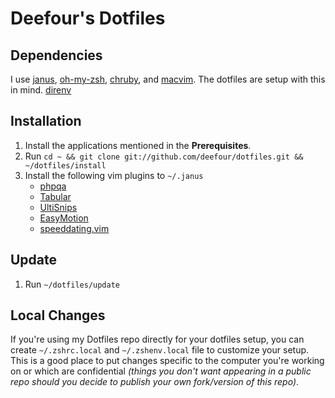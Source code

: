 # Deefour's Dotfiles

## Dependencies

I use [janus](https://github.com/carlhuda/janus),
[oh-my-zsh](https://github.com/robbyrussell/oh-my-zsh),
[chruby](https://github.com/postmodern/chruby), and
[macvim](http://code.google.com/p/macvim/). The dotfiles are setup with
this in mind.
[direnv](https://github.com/zimbatm/direnv)

## Installation

 1. Install the applications mentioned in the **Prerequisites**.
 2. Run `cd ~ && git clone git://github.com/deefour/dotfiles.git && ~/dotfiles/install`
 3. Install the following vim plugins to `~/.janus`
    - [phpqa](https://github.com/joonty/vim-phpqa)
    - [Tabular](https://github.com/godlygeek/tabular)
    - [UltiSnips](https://github.com/SirVer/ultisnips)
    - [EasyMotion](https://github.com/Lokaltog/vim-easymotion)
    - [speeddating.vim](https://github.com/tpope/vim-speeddating)


## Update

 1. Run `~/dotfiles/update`

## Local Changes

If you're using my Dotfiles repo directly for your dotfiles setup, you
can create `~/.zshrc.local` and `~/.zshenv.local` file to customize your setup.
This is a good place to put changes specific to the computer you're working on
or which are confidential *(things you don't want appearing in a public repo
should you decide to publish your own fork/version of this repo)*.
